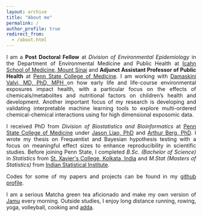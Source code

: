 ```yaml
---
layout: archive
title: "About me"
permalink: /
author_profile: true
redirect_from: 
  - /about.html
---
```


<span style="text-align: justify"> 

I am a **Post Doctoral Fellow** at _Division of Environmental Epidemiology_ in the Department of Environmental Medicine and Public Health at <span style = "color:blue">[Icahn School of Medicine, Mount Sinai](https://icahn.mssm.edu/about/departments/environmental-public-health)</span> and **Adjunct Assistant Professor of Public Health** at <span style ="color:blue">[Penn State College of Medicine](https://med.psu.edu/phs)</span>. I am working with <span style ="color:blue">[Damaskini Valvi, MD, PhD, MPH ](https://www.mountsinai.org/profiles/valvi-damaskini)</span> on how early life and life-course environmental exposures impact health, with a particular focus on the effects of chemicals/metabolites and nutritional factors on children’s health and development. Another important focus of my research is developing and validating interpretable machine learning tools to explore multi-ordered chemical-chemical interactions using for high dimensional exposomic data.

I received PhD from _Division of Biostatistics and Bioinformatics_ at <span style ="color:blue">[Penn State College of Medicine](https://med.psu.edu/)</span> under <span style ="color:blue">[Jason Liao, PhD](https://sites.google.com/site/jiangangliao/)</span> and <span style ="color:blue">[Arthur Berg, PhD](http://www.personal.psu.edu/asb17/Homepage/Welcome.html)</span>. I wrote my thesis on Frequentist and Bayesian hypothesis testing with a focus on meaningful effect sizes to enhance reproducibility in scientific studies. <span style="text-align: justify"> Before joining Penn State, I completed _B.Sc. (Bachelor of Science)_ in _Statistics_ from <span style ="color:blue">[St. Xavier's College, Kolkata, India](http://www.sxccal.edu/)</span> and _M.Stat (Masters of Statistics)_ from <span style ="color:blue">[Indian Statistical Institute](https://www.isical.ac.in/)</span>.</span>

Codes for some of my papers and projects can be found in my <span style ="color:blue">[github profile](https://github.com/vishalmidya)</span>.

<span style="text-align: justify">I am a serious Matcha green tea aficionado and make my own version of <span style ="color:blue">[Jamu](https://en.wikipedia.org/wiki/Jamu)</span> every morning. Outside studies, I enjoy long distance running, rowing, yoga, volleyball, cooking and <span style ="color:blue">[adda](https://en.wikipedia.org/wiki/Adda_(South_Asian)</span>).</span>
